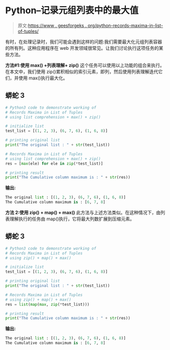 # Python–记录元组列表中的最大值

> 原文:[https://www . geesforgeks . org/python-records-maxima-in-list-of-tuples/](https://www.geeksforgeeks.org/python-records-maxima-in-list-of-tuples/)

有时，在处理记录时，我们可能会遇到这样的问题:我们需要最大化元组列表容器的所有列。这种应用程序在 web 开发领域很常见。让我们讨论执行这项任务的某些方法。

**方法#1:使用 max() +列表理解+ zip()**
这个任务可以使用以上功能的组合来执行。在本文中，我们使用 zip()累积相似的索引元素，即列，然后使用列表理解迭代它们，并使用 max()执行最大化。

## 蟒蛇 3

```py
# Python3 code to demonstrate working of
# Records Maxima in List of Tuples
# using list comprehension + max() + zip()

# initialize list
test_list = [(1, 2, 3), (6, 7, 6), (1, 6, 8)]

# printing original list
print("The original list : " + str(test_list))

# Records Maxima in List of Tuples
# using list comprehension + max() + zip()
res = [max(ele) for ele in zip(*test_list)]

# printing result
print("The Cumulative column maximum is : " + str(res))
```

**输出:**

```py
The original list : [(1, 2, 3), (6, 7, 6), (1, 6, 8)]
The Cumulative column maximum is : [6, 7, 8]
```

**方法 2:使用 zip() + map() + max()**
此方法与上述方法类似。在这种情况下，由列表理解执行的任务由 map()执行，它将最大列数扩展到压缩元素。

## 蟒蛇 3

```py
# Python3 code to demonstrate working of
# Records Maxima in List of Tuples
# using zip() + map() + max()

# initialize list
test_list = [(1, 2, 3), (6, 7, 6), (1, 6, 8)]

# printing original list
print("The original list : " + str(test_list))

# Records Maxima in List of Tuples
# using zip() + map() + max()
res = list(map(max, zip(*test_list)))

# printing result
print("The Cumulative column maximum is : " + str(res))
```

**输出:**

```py
The original list : [(1, 2, 3), (6, 7, 6), (1, 6, 8)]
The Cumulative column maximum is : [6, 7, 8]
```